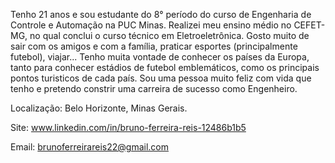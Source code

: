 Tenho 21 anos e sou estudante do 8° período do curso de Engenharia de Controle e Automação na PUC Minas. Realizei meu ensino médio no CEFET-MG, no qual conclui o curso técnico em Eletroeletrônica. Gosto muito de sair com os amigos e com a família, praticar esportes (principalmente futebol), viajar... Tenho muita vontade de conhecer os países da Europa, tanto para conhecer estádios de futebol emblemáticos, como os principais pontos turisticos de cada país. Sou uma pessoa muito feliz com vida que tenho e pretendo constrir uma carreira de sucesso como Engenheiro.

Localização: Belo Horizonte, Minas Gerais.

Site: www.linkedin.com/in/bruno-ferreira-reis-12486b1b5

Email: brunoferreirareis22@gmail.com

